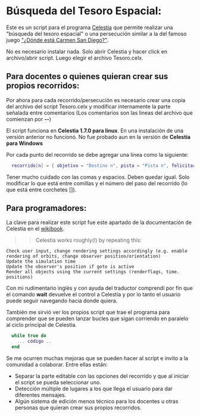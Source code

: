 # Búsqueda del Tesoro Espacial:

Este es un script para el programa [Celestia](https://celestiaproject.space/) que permite realizar una "búsqueda del tesoro espacial" o una persecución similar a la del famoso juego ["¿Dónde está Carmen San Diego?"](https://www.clasicosbasicos.org/juegos/aventura-grafica/donde-esta-carmen-sandiego-buscala-por-todo-el-mundo).

No es necesario instalar nada. Solo abrir Celestia y hacer click en archivo/abrir script. Luego elegir el archivo Tesoro.celx.

## Para docentes o quienes quieran crear sus propios recorridos:

Por ahora para cada recorrido/persecución es necesario crear una copia del archivo del script Tesoro.celx y modificar internamente la parte señalada entre comentarios (Los comentarios son las lineas del archivo que comienzan por **--**) 

El script funciona en **Celestia 1.7.0 para linux**. En  una instalación de una versión anterior no funcionó. No fue probado aun en la versión de **Celestia para Windows**

Por cada punto del recorrido se debe agregar una linea como la siguiente:

```lua
  recorrido[n] = { objetivo = "Destino n", pista = "Pista n", felicitacion = "Felicitación n/Excusa n" }
```
Tener mucho cuidado con las comas y espacios. Deben quedar igual. Solo modificar lo que está entre comillas y el número del paso del recorrido (lo que está entre corchetes []).

## Para programadores:

La clave para realizar este script fue este apartado de la documentación de Celestia en el [wikibook](https://en.wikibooks.org/wiki/Celestia/Celx_Scripting/CELX_Lua_Methods).

>> Celestia works roughly(!) by repeating this:

    Check user input, change rendering settings accordingly (e.g. enable rendering of orbits, change observer position/orientation)
    Update the simulation time
    Update the observer's position if goto is active
    Render all objects using the current settings (renderflags, time. positions)

Con mi rudimentario inglés y con ayuda del traductor comprendí por fín que el comando **wait** devuelve el control a Celestia y por lo tanto el usuario puede seguir navegando hacia donde quiera.

También me sirvió ver los propios script que trae el programa para comprender que se pueden lanzar bucles que sigan corriendo en paralelo al ciclo principal de Celestia.

```lua
  while true do
    ... código ..
  end
```

Se me ocurren muchas mejoras que se pueden hacer al script e invito a la comunidad a colaborar. Entre ellas están:

* Separar la parte editable con las opciones del recorrido y que al iniciar el script se pueda seleccionar uno.
* Detección múltiple de lugares a los que llega el usuario para dar diferentes mensajes.
* Algún sistema de edición menos técnico para los docentes u otras personas que quieran crear sus propios recorridos.
